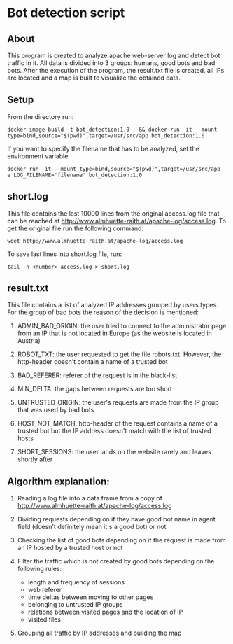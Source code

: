 # Bot detection script

## About
This program is created to analyze apache web-server log and detect bot traffic in it. All data is divided into 3 groups: humans, good bots and bad bots. After the execution of the program, the result.txt file is created, all IPs are located and a map is built to visualize the obtained data.

## Setup
From the directory run:
```
docker image build -t bot_detection:1.0 . && docker run -it --mount type=bind,source="$(pwd)",target=/usr/src/app bot_detection:1.0
```
If you want to specify the filename that has to be analyzed, set the environment variable:
```
docker run -it --mount type=bind,source="$(pwd)",target=/usr/src/app -e LOG_FILENAME='filename' bot_detection:1.0
```

## short.log
This file contains the last 10000 lines from the original access.log file that can be reached at http://www.almhuette-raith.at/apache-log/access.log. To get the original file run the following command:
```
wget http://www.almhuette-raith.at/apache-log/access.log
```
To save last lines into short.log file, run:
```
tail -n <number> access.log > short.log
```

## result.txt
This file contains a list of analyzed IP addresses grouped by users types. For the group of bad bots the reason of the decision is mentioned:

1. ADMIN_BAD_ORIGIN: the user tried to connect to the administrator page from an IP that is not located in Europe (as the website is located in Austria)

2. ROBOT_TXT: the user requested to get the file robots.txt. However, the http-header doesn't contain a name of a trusted bot

3. BAD_REFERER: referer of the request is in the black-list

4. MIN_DELTA: the gaps between requests are too short

5. UNTRUSTED_ORIGIN: the user's requests are made from the IP group that was used by bad bots

6. HOST_NOT_MATCH: http-header of the request contains a name of a trusted bot but the IP address doesn't match with the list of trusted hosts

7. SHORT_SESSIONS: the user lands on the website rarely and leaves shortly after

## Algorithm explanation:

1. Reading a log file into a data frame from a copy of http://www.almhuette-raith.at/apache-log/access.log

2. Dividing requests depending on if they have good bot name in agent field (doesn't definitely mean it's a good bot) or not

3. Checking the list of good bots depending on if the request is made from an IP hosted by a trusted host or not

4. Filter the traffic which is not created by good bots depending on the following rules:

	- length and frequency of sessions
	- web referer
	- time deltas between moving to other pages
	- belonging to untrusted IP groups
	- relations between visited pages and the location of IP
	- visited files

5. Grouping all traffic by IP addresses and building the map
